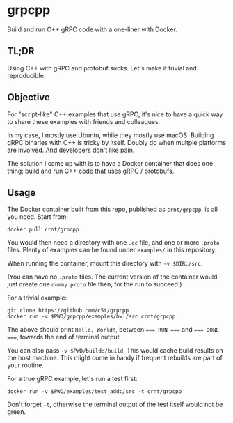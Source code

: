 # grpcpp

Build and run C++ gRPC code with a one-liner with Docker.

## TL;DR

Using C++ with gRPC and protobuf sucks. Let's make it trivial and reproducible.

## Objective

For "script-like" C++ examples that use gRPC, it's nice to have a quick way to share these examples with friends and colleagues.

In my case, I mostly use Ubuntu, while they mostly use macOS. Building gRPC binaries with C++ is tricky by itself. Doubly do when multple platforms are involved. And developers don't like pain.

The solution I came up with is to have a Docker container that does one thing: build and run C++ code that uses gRPC / protobufs.

## Usage

The Docker container built from this repo, published as `crnt/grpcpp`, is all you need. Start from:

```
docker pull crnt/grpcpp
```

You would then need a directory with one `.cc` file, and one or more `.proto` files. Plenty of examples can be found under `examples/` in this repository.

When running the container, mount this directory with `-v $DIR:/src`.

(You can have no `.proto` files. The current version of the container would just create one `dummy.proto` file then, for the run to succeed.)

For a trivial example:

```
git clone https://github.com/c5t/grpcpp
docker run -v $PWD/grpcpp/examples/hw:/src crnt/grpcpp
```

The above should print `Hello, World!`, between `=== RUN ===` and `=== DONE ===`, towards the end of terminal output.

You can also pass `-v $PWD/build:/build`. This would cache build results on the host machine. This might come in handy if frequent rebuilds are part of your routine.

For a true gRPC example, let's run a test first:

```
docker run -v $PWD/examples/test_add:/src -t crnt/grpcpp
```

Don't forget `-t`, otherwise the terminal output of the test itself would not be green.
